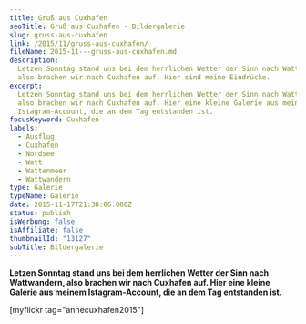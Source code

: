 ```yaml
---
title: Gruß aus Cuxhafen
seoTitle: Gruß aus Cuxhafen - Bildergalerie
slug: gruss-aus-cuxhafen
link: /2015/11/gruss-aus-cuxhafen/
fileName: 2015-11---gruss-aus-cuxhafen.md
description:
  Letzen Sonntag stand uns bei dem herrlichen Wetter der Sinn nach Wattwandern,
  also brachen wir nach Cuxhafen auf. Hier sind meine Eindrücke.
excerpt:
  Letzen Sonntag stand uns bei dem herrlichen Wetter der Sinn nach Wattwandern,
  also brachen wir nach Cuxhafen auf. Hier eine kleine Galerie aus meinem
  Istagram-Account, die an dem Tag entstanden ist.
focusKeyword: Cuxhafen
labels:
  - Ausflug
  - Cuxhafen
  - Nordsee
  - Watt
  - Wattenmeer
  - Wattwandern
type: Galerie
typeName: Galerie
date: 2015-11-17T21:38:06.000Z
status: publish
isWerbung: false
isAffiliate: false
thumbnailId: "13127"
subTitle: Bildergalerie
---
```


<strong>Letzen Sonntag stand uns bei dem herrlichen Wetter der Sinn nach
Wattwandern, also brachen wir nach Cuxhafen auf. Hier eine kleine Galerie aus
meinem Istagram-Account, die an dem Tag entstanden ist.</strong>

[myflickr tag="annecuxhafen2015"]
